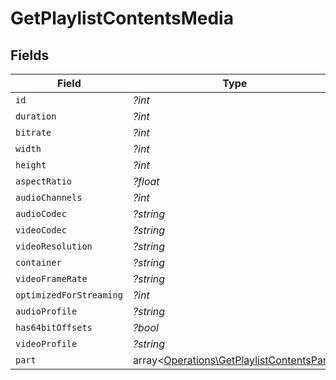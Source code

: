 # GetPlaylistContentsMedia


## Fields

| Field                                                                                           | Type                                                                                            | Required                                                                                        | Description                                                                                     | Example                                                                                         |
| ----------------------------------------------------------------------------------------------- | ----------------------------------------------------------------------------------------------- | ----------------------------------------------------------------------------------------------- | ----------------------------------------------------------------------------------------------- | ----------------------------------------------------------------------------------------------- |
| `id`                                                                                            | *?int*                                                                                          | :heavy_minus_sign:                                                                              | N/A                                                                                             | 15                                                                                              |
| `duration`                                                                                      | *?int*                                                                                          | :heavy_minus_sign:                                                                              | N/A                                                                                             | 141416                                                                                          |
| `bitrate`                                                                                       | *?int*                                                                                          | :heavy_minus_sign:                                                                              | N/A                                                                                             | 2273                                                                                            |
| `width`                                                                                         | *?int*                                                                                          | :heavy_minus_sign:                                                                              | N/A                                                                                             | 1920                                                                                            |
| `height`                                                                                        | *?int*                                                                                          | :heavy_minus_sign:                                                                              | N/A                                                                                             | 814                                                                                             |
| `aspectRatio`                                                                                   | *?float*                                                                                        | :heavy_minus_sign:                                                                              | N/A                                                                                             | 2.35                                                                                            |
| `audioChannels`                                                                                 | *?int*                                                                                          | :heavy_minus_sign:                                                                              | N/A                                                                                             | 2                                                                                               |
| `audioCodec`                                                                                    | *?string*                                                                                       | :heavy_minus_sign:                                                                              | N/A                                                                                             | aac                                                                                             |
| `videoCodec`                                                                                    | *?string*                                                                                       | :heavy_minus_sign:                                                                              | N/A                                                                                             | h264                                                                                            |
| `videoResolution`                                                                               | *?string*                                                                                       | :heavy_minus_sign:                                                                              | N/A                                                                                             | 1080                                                                                            |
| `container`                                                                                     | *?string*                                                                                       | :heavy_minus_sign:                                                                              | N/A                                                                                             | mp4                                                                                             |
| `videoFrameRate`                                                                                | *?string*                                                                                       | :heavy_minus_sign:                                                                              | N/A                                                                                             | 24p                                                                                             |
| `optimizedForStreaming`                                                                         | *?int*                                                                                          | :heavy_minus_sign:                                                                              | N/A                                                                                             | 0                                                                                               |
| `audioProfile`                                                                                  | *?string*                                                                                       | :heavy_minus_sign:                                                                              | N/A                                                                                             | lc                                                                                              |
| `has64bitOffsets`                                                                               | *?bool*                                                                                         | :heavy_minus_sign:                                                                              | N/A                                                                                             | false                                                                                           |
| `videoProfile`                                                                                  | *?string*                                                                                       | :heavy_minus_sign:                                                                              | N/A                                                                                             | high                                                                                            |
| `part`                                                                                          | array<[Operations\GetPlaylistContentsPart](../../Models/Operations/GetPlaylistContentsPart.md)> | :heavy_minus_sign:                                                                              | N/A                                                                                             |                                                                                                 |